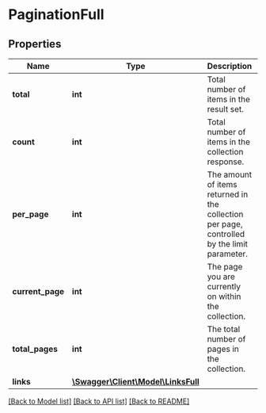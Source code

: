 # PaginationFull

## Properties
Name | Type | Description | Notes
------------ | ------------- | ------------- | -------------
**total** | **int** | Total number of items in the result set. | [optional] 
**count** | **int** | Total number of items in the collection response. | [optional] 
**per_page** | **int** | The amount of items returned in the collection per page, controlled by the limit parameter. | [optional] 
**current_page** | **int** | The page you are currently on within the collection. | [optional] 
**total_pages** | **int** | The total number of pages in the collection. | [optional] 
**links** | [**\Swagger\Client\Model\LinksFull**](LinksFull.md) |  | [optional] 

[[Back to Model list]](../../README.md#documentation-for-models) [[Back to API list]](../../README.md#documentation-for-api-endpoints) [[Back to README]](../../README.md)

